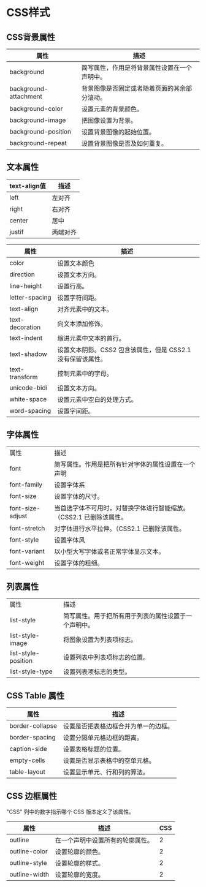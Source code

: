 # CSS样式

## CSS背景属性

|属性|描述|
|---|---|
|background|简写属性，作用是将背景属性设置在一个声明中。|
|background-attachment|背景图像是否固定或者随着页面的其余部分滚动。|
|background-color|设置元素的背景颜色。|
|background-image|把图像设置为背景。|
|background-position|设置背景图像的起始位置。|
|background-repeat|设置背景图像是否及如何重复。|

## 文本属性

|text-align值|描述|
|---|---|
|left|左对齐|
|right|右对齐|
|center|居中|
|justif|两端对齐|

|属性|描述|
|---|---|
|color|设置文本颜色|
|direction|设置文本方向。|
|line-height|设置行高。|
|letter-spacing|设置字符间距。|
|text-align|对齐元素中的文本。|
|text-decoration|向文本添加修饰。|
|text-indent|缩进元素中文本的首行。|
|text-shadow|设置文本阴影。CSS2 包含该属性，但是 CSS2.1 没有保留该属性。|
|text-transform|控制元素中的字母。|
|unicode-bidi|设置文本方向。|
|white-space|设置元素中空白的处理方式。|
|word-spacing|设置字间距。|

## 字体属性

|||
|---|---|
|属性|描述|
|font|简写属性。作用是把所有针对字体的属性设置在一个声明|
|font-family|设置字体系|
|font-size|设置字体的尺寸。|
|font-size-adjust|当首选字体不可用时，对替换字体进行智能缩放。（CSS2.1 已删除该属性。|
|font-stretch|对字体进行水平拉伸。（CSS2.1 已删除该属性。|
|font-style|设置字体风|
|font-variant|以小型大写字体或者正常字体显示文本。|
|font-weight|设置字体的粗细。|

## 列表属性

|||
|---|---|
|属性|描述|
|list-style|简写属性。用于把所有用于列表的属性设置于一个声明中。|
|list-style-image|将图象设置为列表项标志。|
|list-style-position|设置列表中列表项标志的位置。|
|list-style-type|设置列表项标志的类型。|

## CSS Table 属性

|属性|描述|
|---|---|
|border-collapse|设置是否把表格边框合并为单一的边框。|
|border-spacing|设置分隔单元格边框的距离。|
|caption-side|设置表格标题的位置。|
|empty-cells|设置是否显示表格中的空单元格。|
|table-layout|设置显示单元、行和列的算法。|

## CSS 边框属性

"CSS" 列中的数字指示哪个 CSS 版本定义了该属性。

|属性|描述|CSS|
|---|---|---|
|outline|在一个声明中设置所有的轮廓属性。|2|
|outline-color|设置轮廓的颜色。|2|
|outline-style|设置轮廓的样式。|2|
|outline-width|设置轮廓的宽度。|2|
